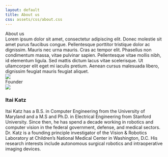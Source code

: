 ```yaml
---
layout: default
title: About us
css: assets/css/about.css
---
```


<div class="content">
	<div class="heading">About us</div>
	<div class="callout">
		<div class="text">
			 Lorem ipsum dolor sit amet, consectetur adipiscing elit. Donec molestie sit amet purus faucibus congue. Pellentesque porttitor tristique dolor ac dignissim. Mauris nec urna mauris. Cras ac tempor elit. Phasellus non condimentum massa, vitae pulvinar sapien. Pellentesque vitae mollis nibh, id elementum ligula. Sed mattis dictum lacus vitae scelerisque. Ut ullamcorper elit eget mi iaculis pretium. Aenean cursus malesuada libero, dignissim feugiat mauris feugiat aliquet.
		</div>
		<div class="image">
			<img src="https://via.placeholder.com/300">
		</div>
	</div>
	<div class="heading">Founder</div>
	<div class="callout">
		<div class="image">
			<img src="https://via.placeholder.com/300">
		</div>
		<div class="text">
			<h3>Itai Katz</h3>
			Itai Katz has a B.S. in Computer Engineering from the University of Maryland and a M.S and Ph.D. in Electrical Engineering from Stanford University. Since then, he has spend a decade working in robotics and computer vision in the federal government, defense, and medical sectors. Dr. Katz is a founding principle investigator of the Vision & Robotics Laboratory at Children’s National Medical Center in Washington, D.C. His research interests include autonomous surgical robotics and intraoperative imaging devices.
		</div>
	</div>
</div>

